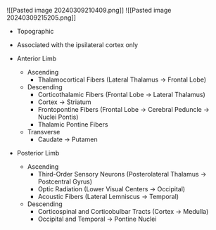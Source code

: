 ![[Pasted image 20240309210409.png]]
![[Pasted image 20240309215205.png]]

- Topographic
- Associated with the ipsilateral cortex only
- Anterior Limb
	- Ascending
		- Thalamocortical Fibers (Lateral Thalamus -> Frontal Lobe)
	- Descending
		- Corticothalamic Fibers (Frontal Lobe -> Lateral Thalamus)
		- Cortex -> Striatum
		- Frontopontine Fibers (Frontal Lobe -> Cerebral Peduncle -> Nuclei Pontis)
		- Thalamic Pontine Fibers
	- Transverse
		- Caudate -> Putamen

- Posterior Limb
	- Ascending
		- Third-Order Sensory Neurons (Posterolateral Thalamus -> Postcentral Gyrus)
		- Optic Radiation (Lower Visual Centers -> Occipital)
		- Acoustic Fibers (Lateral Lemniscus -> Temporal)
	- Descending
		- Corticospinal and Corticobulbar Tracts (Cortex -> Medulla)
		- Occipital and Temporal -> Pontine Nuclei
